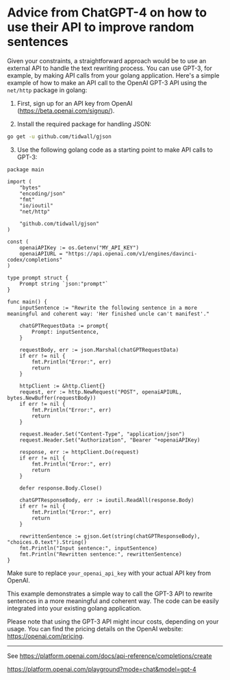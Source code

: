# Advice from ChatGPT-4 on how to use their API to improve random sentences

Given your constraints, a straightforward approach would be to use an external API to handle the text rewriting process. You can use GPT-3, for example, by making API calls from your golang application. Here's a simple example of how to make an API call to the OpenAI GPT-3 API using the `net/http` package in golang:

1. First, sign up for an API key from OpenAI (https://beta.openai.com/signup/).

2. Install the required package for handling JSON:

```bash
go get -u github.com/tidwall/gjson
```

3. Use the following golang code as a starting point to make API calls to GPT-3:

```golang
package main

import (
	"bytes"
	"encoding/json"
	"fmt"
	"io/ioutil"
	"net/http"

	"github.com/tidwall/gjson"
)

const (
	openaiAPIKey := os.Getenv("MY_API_KEY")
	openaiAPIURL = "https://api.openai.com/v1/engines/davinci-codex/completions"
)

type prompt struct {
	Prompt string `json:"prompt"`
}

func main() {
	inputSentence := "Rewrite the following sentence in a more meaningful and coherent way: 'Her finished uncle can't manifest'."

	chatGPTRequestData := prompt{
		Prompt: inputSentence,
	}

	requestBody, err := json.Marshal(chatGPTRequestData)
	if err != nil {
		fmt.Println("Error:", err)
		return
	}

	httpClient := &http.Client{}
	request, err := http.NewRequest("POST", openaiAPIURL, bytes.NewBuffer(requestBody))
	if err != nil {
		fmt.Println("Error:", err)
		return
	}

	request.Header.Set("Content-Type", "application/json")
	request.Header.Set("Authorization", "Bearer "+openaiAPIKey)

	response, err := httpClient.Do(request)
	if err != nil {
		fmt.Println("Error:", err)
		return
	}

	defer response.Body.Close()

	chatGPTResponseBody, err := ioutil.ReadAll(response.Body)
	if err != nil {
		fmt.Println("Error:", err)
		return
	}

	rewrittenSentence := gjson.Get(string(chatGPTResponseBody), "choices.0.text").String()
	fmt.Println("Input sentence:", inputSentence)
	fmt.Println("Rewritten sentence:", rewrittenSentence)
}
```

Make sure to replace `your_openai_api_key` with your actual API key from OpenAI.

This example demonstrates a simple way to call the GPT-3 API to rewrite sentences in a more meaningful and coherent way. The code can be easily integrated into your existing golang application.

Please note that using the GPT-3 API might incur costs, depending on your usage. You can find the pricing details on the OpenAI website: https://openai.com/pricing.

-----------------------------------------

See https://platform.openai.com/docs/api-reference/completions/create

https://platform.openai.com/playground?mode=chat&model=gpt-4